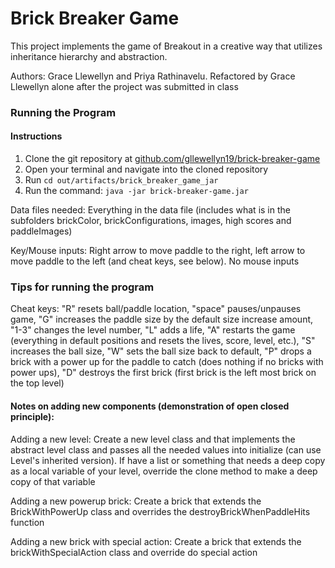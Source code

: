 Brick Breaker Game
====
This project implements the game of Breakout in a creative way that utilizes inheritance hierarchy and abstraction.

Authors: Grace Llewellyn and Priya Rathinavelu. Refactored by Grace Llewellyn alone after the project was submitted in class 

### Running the Program
####  Instructions
1. Clone the git repository at [github.com/gllewellyn19/brick-breaker-game](https://github.com/gllewellyn19/brick-breaker-game)
2. Open your terminal and navigate into the cloned repository
3. Run `cd out/artifacts/brick_breaker_game_jar`
4. Run the command: `java -jar brick-breaker-game.jar`

Data files needed: Everything in the data file (includes what is in the subfolders brickColor, brickConfigurations, images, high scores and paddleImages)

Key/Mouse inputs: Right arrow to move paddle to the right, left arrow
to move paddle to the left (and cheat keys, see below). No mouse inputs 

### Tips for running the program
Cheat keys: "R" resets ball/paddle location, "space" pauses/unpauses game, "G" increases the paddle size by the default size increase amount, "1-3" changes the level number, "L" adds a life, "A" restarts the game (everything in default positions and resets the lives, score, level, etc.), "S" increases the ball size, "W" sets the ball size back to default, "P" drops a brick with a power up for the paddle to catch (does nothing if no bricks with power ups), "D" destroys the first brick (first brick is the left most brick on the top level)

#### Notes on adding new components (demonstration of open closed principle):
Adding a new level: Create a new level class and that implements the abstract level class and passes all the needed values into initialize (can use Level's inherited version). If have a list or something that needs a deep copy as a local variable of your level, override the clone method to make a deep copy of that variable

Adding a new powerup brick: Create a brick that extends the BrickWithPowerUp class and overrides the destroyBrickWhenPaddleHits function

Adding a new brick with special action: Create a brick that extends the brickWithSpecialAction class and override do special action
